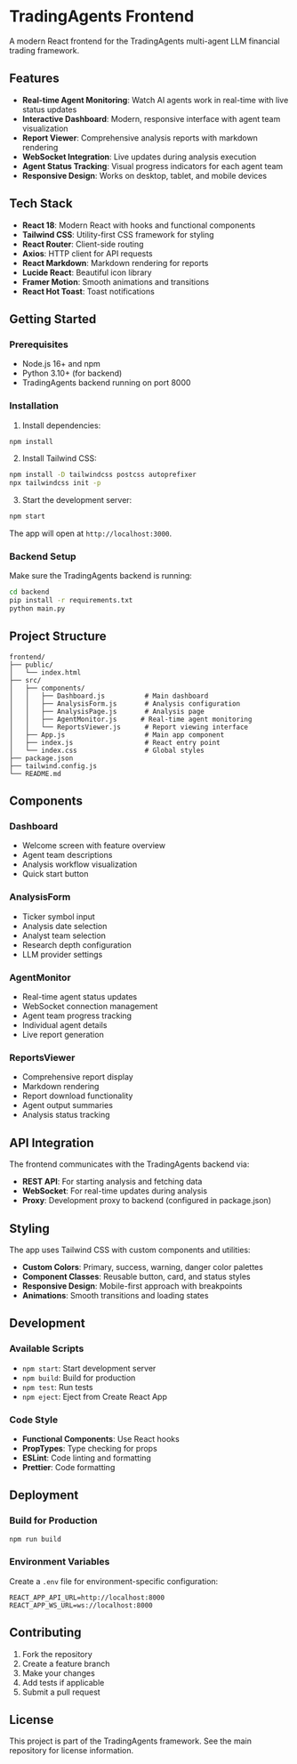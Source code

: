 # TradingAgents Frontend

A modern React frontend for the TradingAgents multi-agent LLM financial trading framework.

## Features

- **Real-time Agent Monitoring**: Watch AI agents work in real-time with live status updates
- **Interactive Dashboard**: Modern, responsive interface with agent team visualization
- **Report Viewer**: Comprehensive analysis reports with markdown rendering
- **WebSocket Integration**: Live updates during analysis execution
- **Agent Status Tracking**: Visual progress indicators for each agent team
- **Responsive Design**: Works on desktop, tablet, and mobile devices

## Tech Stack

- **React 18**: Modern React with hooks and functional components
- **Tailwind CSS**: Utility-first CSS framework for styling
- **React Router**: Client-side routing
- **Axios**: HTTP client for API requests
- **React Markdown**: Markdown rendering for reports
- **Lucide React**: Beautiful icon library
- **Framer Motion**: Smooth animations and transitions
- **React Hot Toast**: Toast notifications

## Getting Started

### Prerequisites

- Node.js 16+ and npm
- Python 3.10+ (for backend)
- TradingAgents backend running on port 8000

### Installation

1. Install dependencies:
```bash
npm install
```

2. Install Tailwind CSS:
```bash
npm install -D tailwindcss postcss autoprefixer
npx tailwindcss init -p
```

3. Start the development server:
```bash
npm start
```

The app will open at `http://localhost:3000`.

### Backend Setup

Make sure the TradingAgents backend is running:

```bash
cd backend
pip install -r requirements.txt
python main.py
```

## Project Structure

```
frontend/
├── public/
│   └── index.html
├── src/
│   ├── components/
│   │   ├── Dashboard.js          # Main dashboard
│   │   ├── AnalysisForm.js       # Analysis configuration
│   │   ├── AnalysisPage.js       # Analysis page
│   │   ├── AgentMonitor.js      # Real-time agent monitoring
│   │   └── ReportsViewer.js      # Report viewing interface
│   ├── App.js                    # Main app component
│   ├── index.js                  # React entry point
│   └── index.css                 # Global styles
├── package.json
├── tailwind.config.js
└── README.md
```

## Components

### Dashboard
- Welcome screen with feature overview
- Agent team descriptions
- Analysis workflow visualization
- Quick start button

### AnalysisForm
- Ticker symbol input
- Analysis date selection
- Analyst team selection
- Research depth configuration
- LLM provider settings

### AgentMonitor
- Real-time agent status updates
- WebSocket connection management
- Agent team progress tracking
- Individual agent details
- Live report generation

### ReportsViewer
- Comprehensive report display
- Markdown rendering
- Report download functionality
- Agent output summaries
- Analysis status tracking

## API Integration

The frontend communicates with the TradingAgents backend via:

- **REST API**: For starting analysis and fetching data
- **WebSocket**: For real-time updates during analysis
- **Proxy**: Development proxy to backend (configured in package.json)

## Styling

The app uses Tailwind CSS with custom components and utilities:

- **Custom Colors**: Primary, success, warning, danger color palettes
- **Component Classes**: Reusable button, card, and status styles
- **Responsive Design**: Mobile-first approach with breakpoints
- **Animations**: Smooth transitions and loading states

## Development

### Available Scripts

- `npm start`: Start development server
- `npm build`: Build for production
- `npm test`: Run tests
- `npm eject`: Eject from Create React App

### Code Style

- **Functional Components**: Use React hooks
- **PropTypes**: Type checking for props
- **ESLint**: Code linting and formatting
- **Prettier**: Code formatting

## Deployment

### Build for Production

```bash
npm run build
```

### Environment Variables

Create a `.env` file for environment-specific configuration:

```
REACT_APP_API_URL=http://localhost:8000
REACT_APP_WS_URL=ws://localhost:8000
```

## Contributing

1. Fork the repository
2. Create a feature branch
3. Make your changes
4. Add tests if applicable
5. Submit a pull request

## License

This project is part of the TradingAgents framework. See the main repository for license information.

